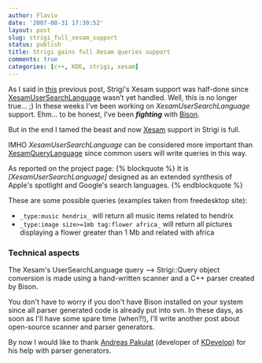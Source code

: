 ```yaml
---
author: Flavio
date: '2007-08-31 17:30:52'
layout: post
slug: strigi_full_xesam_support
status: publish
title: Strigi gains full Xesam queries support
comments: true
categories: [c++, KDE, strigi, xesam]
---
```


As I said in
[this](http://www.flavio.castelli.name/strigi_xesam_query_language_support)
previous post, Strigi's Xesam support was half-done since [XesamUserSearchLanguage](http://wiki.freedesktop.org/wiki/XesamUserSearchLanguage) wasn’t yet
handled. Well, this is no longer true... ;) In these weeks I’ve been working
on _XesamUserSearchLanguage_ support. Ehm... to be honest, I’ve been
_**fighting**_ with [Bison](http://www.gnu.org/software/bison/).

But in the end I tamed the beast and now
[Xesam](http://wiki.freedesktop.org/wiki/XesamAbout) support in Strigi is
full.

IMHO _XesamUserSearchLanguage_ can be considered more important than
[XesamQueryLanguage](http://wiki.freedesktop.org/wiki/XesamQueryLanguage)
since common users will write queries in this way.

As reported on the project page:
{% blockquote %}
It is _[XesamUserSearchLanguage]_ designed as an extended synthesis of
Apple's spotlight and Google's search languages.
{% endblockquote %}

These are some possible queries (examples taken from freedesktop site):

  * `_type:music hendrix_` will return all music items related to hendrix
  * `_type:image size>=1mb tag:flower africa_` will return all pictures displaying a flower greater than 1 Mb and related with africa
  

### Technical aspects

The Xesam's UserSearchLanguage query --> Strigi::Query object conversion is
made using a hand-written scanner and a C++ parser created by Bison.

You don't have to worry if you don't have Bison installed on your system since
all parser generated code is already put into svn. In these days, as soon as
I'll have some spare time (when?!), I'll write another post about open-source
scanner and parser generators.

By now I would like to thank [Andreas Pakulat](http://apaku.wordpress.com)
(developer of [KDevelop](http://www.kdevelop.org/)) for his help with parser
generators.

